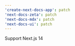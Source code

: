 ```yaml
---
'create-next-docs-app': patch
'next-docs-zeta': patch
'next-docs-mdx': patch
'next-docs-ui': patch
---
```


Support Next.js 14

